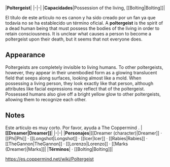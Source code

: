 |**Poltergeist**|
|-|-|
|**Capacidades**|Possession of the living, [[Bolting\|Bolting]]|

El título de este artículo no es canon y ha sido creado por un fan ya que todavía no se ha establecido un término oficial.
A **poltergeist** is the spirit of a dead human being that must possess the bodies of the living in order to retain consciousness. It is unclear what causes a person to become a poltergeist upon their death, but it seems that not everyone does.

## Appearance
Poltergeists are completely invisible to living humans. To other poltergeists, however, they appear in their unembodied form as a glowing translucent field that seeps along surfaces, looking almost like a mold. When possessing a living person, they look exactly like that person, although attributes like facial expressions may reflect that of the poltergeist. Possessed humans also give off a bright yellow glow to other poltergeists, allowing them to recognize each other.

## Notes

Este artículo es muy corto. Por favor, ayuda a The Coppermind .
|**[[Dreamer\|Dreamer]]**|
|-|-|
|**Personajes**|[[Dreamer (character)\|Dreamer]] · [[Phi\|Phi]] · [[Longshot\|Longshot]] · [[Icer\|Icer]] · [[Rabies\|Rabies]] · [[TheGannon\|TheGannon]] · [[Lorenzo\|Lorenzo]] · [[Marks (Dreamer)\|Marks]]|
|**Términos**| · [[Bolting\|Bolting]]|



https://es.coppermind.net/wiki/Poltergeist